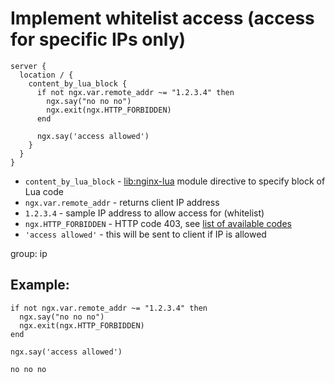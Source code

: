 # Implement whitelist access (access for specific IPs only)

```nginx
server {
  location / {
    content_by_lua_block {
      if not ngx.var.remote_addr ~= "1.2.3.4" then
        ngx.say("no no no")
        ngx.exit(ngx.HTTP_FORBIDDEN)
      end
      
      ngx.say('access allowed')
    }
  }
}
```

- `content_by_lua_block` - [lib:nginx-lua](/nginx-lua/how-to-install-nginx-lua-module-in-ubuntu-ubuntuversion) module directive to specify block of Lua code
- `ngx.var.remote_addr` - returns client IP address
- `1.2.3.4` - sample IP address to allow access for (whitelist)
- `ngx.HTTP_FORBIDDEN` - HTTP code 403, see [list of available codes](https://github.com/openresty/lua-nginx-module#http-status-constants)
- `'access allowed'` - this will be sent to client if IP is allowed

group: ip

## Example: 
```nginx
if not ngx.var.remote_addr ~= "1.2.3.4" then
  ngx.say("no no no")
  ngx.exit(ngx.HTTP_FORBIDDEN)
end

ngx.say('access allowed')
```
```
no no no

```

